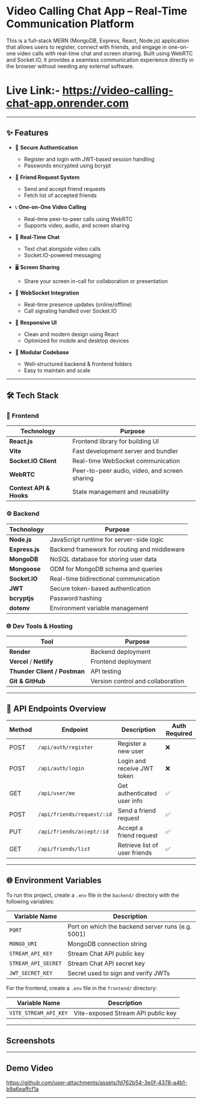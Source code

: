 # Video Calling Chat App – Real-Time Communication Platform

This is a full-stack MERN (MongoDB, Express, React, Node.js) application that allows users to register, connect with friends, and engage in one-on-one video calls with real-time chat and screen sharing. Built using WebRTC and Socket.IO, it provides a seamless communication experience directly in the browser without needing any external software.

# Live Link:- https://video-calling-chat-app.onrender.com

---

## ✨ Features

- 🔐 **Secure Authentication**
  - Register and login with JWT-based session handling
  - Passwords encrypted using bcrypt

- 🤝 **Friend Request System**
  - Send and accept friend requests
  - Fetch list of accepted friends

- 📞 **One-on-One Video Calling**
  - Real-time peer-to-peer calls using WebRTC
  - Supports video, audio, and screen sharing

- 💬 **Real-Time Chat**
  - Text chat alongside video calls
  - Socket.IO-powered messaging

- 🖥️ **Screen Sharing**
  - Share your screen in-call for collaboration or presentation

- 📡 **WebSocket Integration**
  - Real-time presence updates (online/offline)
  - Call signaling handled over Socket.IO

- 🎨 **Responsive UI**
  - Clean and modern design using React
  - Optimized for mobile and desktop devices

- 📁 **Modular Codebase**
  - Well-structured backend & frontend folders
  - Easy to maintain and scale

---

## 🛠️ Tech Stack

### 🧩 Frontend

| Technology   | Purpose                                 |
|--------------|------------------------------------------|
| **React.js** | Frontend library for building UI         |
| **Vite**     | Fast development server and bundler      |
| **Socket.IO Client** | Real-time WebSocket communication |
| **WebRTC**   | Peer-to-peer audio, video, and screen sharing |
| **Context API & Hooks** | State management and reusability |

### ⚙️ Backend

| Technology     | Purpose                                     |
|----------------|----------------------------------------------|
| **Node.js**    | JavaScript runtime for server-side logic     |
| **Express.js** | Backend framework for routing and middleware |
| **MongoDB**    | NoSQL database for storing user data         |
| **Mongoose**   | ODM for MongoDB schema and queries           |
| **Socket.IO**  | Real-time bidirectional communication         |
| **JWT**        | Secure token-based authentication            |
| **bcryptjs**   | Password hashing                             |
| **dotenv**     | Environment variable management               |

### 🌐 Dev Tools & Hosting

| Tool         | Purpose                              |
|--------------|---------------------------------------|
| **Render**   | Backend deployment                    |
| **Vercel** / **Netlify** | Frontend deployment       |
| **Thunder Client / Postman** | API testing           |
| **Git & GitHub** | Version control and collaboration |

---

## 📡 API Endpoints Overview

| Method | Endpoint                     | Description                   | Auth Required |
|--------|------------------------------|-------------------------------|---------------|
| POST   | `/api/auth/register`         | Register a new user           | ❌            |
| POST   | `/api/auth/login`            | Login and receive JWT token   | ❌            |
| GET    | `/api/user/me`               | Get authenticated user info   | ✅            |
| POST   | `/api/friends/request/:id`   | Send a friend request         | ✅            |
| PUT    | `/api/friends/accept/:id`    | Accept a friend request       | ✅            |
| GET    | `/api/friends/list`          | Retrieve list of user friends | ✅            |

---

## 🌐 Environment Variables

To run this project, create a `.env` file in the `backend/` directory with the following variables:

| Variable Name         | Description                                      |
|-----------------------|--------------------------------------------------|
| `PORT`                | Port on which the backend server runs (e.g. 5001) |
| `MONGO_URI`           | MongoDB connection string                        |
| `STREAM_API_KEY`      | Stream Chat API public key                       |
| `STREAM_API_SECRET`   | Stream Chat API secret key                       |
| `JWT_SECRET_KEY`      | Secret used to sign and verify JWTs              |

For the frontend, create a `.env` file in the `frontend/` directory:

| Variable Name          | Description                         |
|------------------------|-------------------------------------|
| `VITE_STREAM_API_KEY`  | Vite-exposed Stream API public key  |

---

## Screenshots

 ---


 ## Demo Video


https://github.com/user-attachments/assets/fd762b54-3e0f-4378-a4b1-b9a6eaffcf1a


 ---
